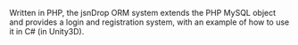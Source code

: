 Written in PHP, the jsnDrop ORM system  extends the PHP MySQL object and provides a login and registration system, with an example of how to use it in C# (in Unity3D). 
